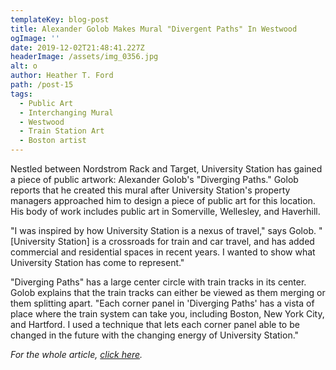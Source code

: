 ```yaml
---
templateKey: blog-post
title: Alexander Golob Makes Mural "Divergent Paths" In Westwood
ogImage: ''
date: 2019-12-02T21:48:41.227Z
headerImage: /assets/img_0356.jpg
alt: o
author: Heather T. Ford
path: /post-15
tags:
  - Public Art
  - Interchanging Mural
  - Westwood
  - Train Station Art
  - Boston artist
---
```

Nestled between Nordstrom Rack and Target, University Station has gained a piece of public artwork: Alexander Golob's "Diverging Paths." Golob reports that he created this mural after University Station's property managers approached him to design a piece of public art for this location. His body of work includes public art in Somerville, Wellesley, and Haverhill.

"I was inspired by how University Station is a nexus of travel," says Golob. "\[University Station] is a crossroads for train and car travel, and has added commercial and residential spaces in recent years. I wanted to show what University Station has come to represent."

"Diverging Paths" has a large center circle with train tracks in its center. Golob explains that the train tracks can either be viewed as them merging or them splitting apart. "Each corner panel in 'Diverging Paths' has a vista of place where the train system can take you, including Boston, New York City, and Hartford. I used a technique that lets each corner panel able to be changed in the future with the changing energy of University Station."

_For the whole article,_ [_click here_](https://patch.com/massachusetts/westwood/alexander-golob-makes-mural-divergent-paths-westwood)_._

